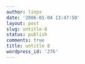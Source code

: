 ```yaml
---
author: linpx
date: '2006-01-04 13:47:50'
layout: post
slug: untitle-8
status: publish
comments: true
title: untitle 8
wordpress_id: '276'
---
```




